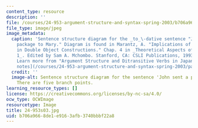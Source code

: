 ```yaml
---
content_type: resource
description: ''
file: /courses/24-953-argument-structure-and-syntax-spring-2003/b706a9668de1e9163afb3740bbbf22a8_24-953s03.jpg
file_type: image/jpeg
image_metadata:
  caption: 'Sentence structure diagram for the _to_\-dative sentence "John sent a
    package to Mary." Diagram is found in Marantz, A. "Implications of Asymmetries
    in Double Object Constructions." Chap. 4 in _Theoretical Aspects of Bantu Grammar
    1_. Edited by Sam A. Mchombo. Stanford, CA: CSLI Publications, 1993, pp. 113-151.
    Learn more from "Argument Structure and Ditransitive Verbs in Japanese" in [lecture
    notes](/courses/24-953-argument-structure-and-syntax-spring-2003/pages/lecture-notes).'
  credit: ''
  image-alt: Sentence structure diagram for the sentence 'John sent a package to Mary.'
    There are five branch points.
learning_resource_types: []
license: https://creativecommons.org/licenses/by-nc-sa/4.0/
ocw_type: OCWImage
resourcetype: Image
title: 24-953s03.jpg
uid: b706a966-8de1-e916-3afb-3740bbbf22a8
---
```

